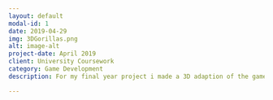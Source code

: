```yaml
---
layout: default
modal-id: 1
date: 2019-04-29
img: 3DGorillas.png
alt: image-alt
project-date: April 2019
client: University Coursework
category: Game Development
description: For my final year project i made a 3D adaption of the game Gorillas made by IBM. <iframe width="560" height="315" src="https://www.youtube.com/embed/HosRSkY0Dew" frameborder="0" allow="accelerometer; autoplay; encrypted-media; gyroscope; picture-in-picture" allowfullscreen></iframe>

---
```

